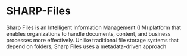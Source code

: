 # SHARP-Files
Sharp Files is an Intelligent Information Management (IIM) platform that enables organizations to handle documents, content, and business processes more effectively. Unlike traditional file storage systems that depend on folders, Sharp Files uses a metadata-driven approach
